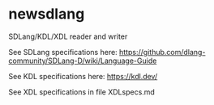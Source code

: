 # newsdlang
SDLang/KDL/XDL reader and writer

See SDLang specifications here: https://github.com/dlang-community/SDLang-D/wiki/Language-Guide

See KDL specifications here: https://kdl.dev/

See XDL specifications in file XDLspecs.md

